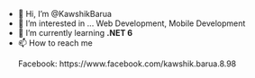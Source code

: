 - 👋 Hi, I’m @KawshikBarua
- 👀 I’m interested in ... Web Development, Mobile Development
- 🌱 I’m currently learning <b>.NET 6</b>
- 📫 How to reach me 
  <p>Facebook: https://www.facebook.com/kawshik.barua.8.98</p>
<!---
KawshikBarua/KawshikBarua is a ✨ special ✨ repository because its `README.md` (this file) appears on your GitHub profile.
You can click the Preview link to take a look at your changes.
--->
